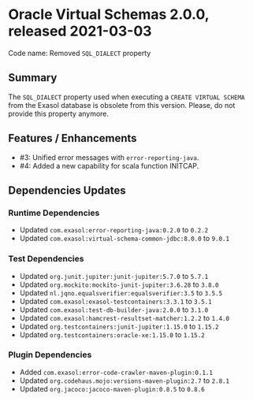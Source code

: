 # Oracle Virtual Schemas 2.0.0, released 2021-03-03

Code name: Removed `SQL_DIALECT` property

## Summary

The `SQL_DIALECT` property used when executing a `CREATE VIRTUAL SCHEMA` from the Exasol database is obsolete from this version. Please, do not provide this property anymore.

## Features / Enhancements

* #3: Unified error messages with `error-reporting-java`.
* #4: Added a new capability for scala function INITCAP.

## Dependencies Updates

### Runtime Dependencies

* Updated `com.exasol:error-reporting-java:0.2.0` to `0.2.2`
* Updated `com.exasol:virtual-schema-common-jdbc:8.0.0` to `9.0.1`

### Test Dependencies

* Updated `org.junit.jupiter:junit-jupiter:5.7.0` to `5.7.1`
* Updated `org.mockito:mockito-junit-jupiter:3.6.28` to `3.8.0`
* Updated `nl.jqno.equalsverifier:equalsverifier:3.5` to `3.5.5`
* Updated `com.exasol:exasol-testcontainers:3.3.1` to `3.5.1`
* Updated `com.exasol:test-db-builder-java:2.0.0` to `3.1.0`
* Updated `com.exasol:hamcrest-resultset-matcher:1.2.2` to `1.4.0`
* Updated `org.testcontainers:junit-jupiter:1.15.0` to `1.15.2`
* Updated `org.testcontainers:oracle-xe:1.15.0` to `1.15.2`

### Plugin Dependencies

* Added `com.exasol:error-code-crawler-maven-plugin:0.1.1`
* Updated `org.codehaus.mojo:versions-maven-plugin:2.7` to `2.8.1`
* Updated `org.jacoco:jacoco-maven-plugin:0.8.5` to `0.8.6`
